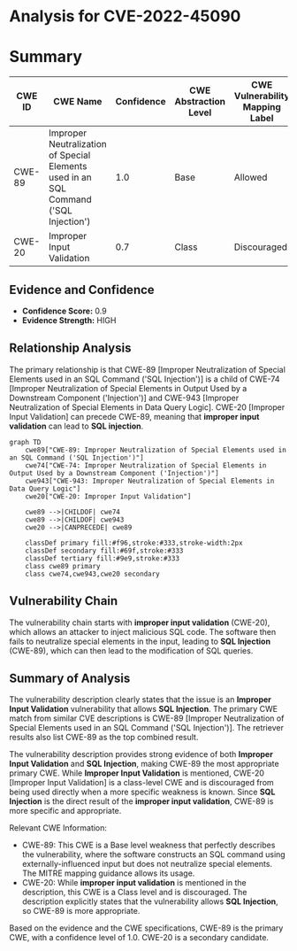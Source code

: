 # Analysis for CVE-2022-45090

# Summary

| CWE ID | CWE Name | Confidence | CWE Abstraction Level | CWE Vulnerability Mapping Label | CWE-Vulnerability Mapping Notes |
|---|---|---|---|---|---|
| CWE-89 | Improper Neutralization of Special Elements used in an SQL Command ('SQL Injection') | 1.0 | Base | Allowed | Primary CWE |
| CWE-20 | Improper Input Validation | 0.7 | Class | Discouraged | Secondary Candidate |

## Evidence and Confidence

*   **Confidence Score:** 0.9
*   **Evidence Strength:** HIGH

## Relationship Analysis
The primary relationship is that CWE-89 [Improper Neutralization of Special Elements used in an SQL Command ('SQL Injection')] is a child of CWE-74 [Improper Neutralization of Special Elements in Output Used by a Downstream Component ('Injection')] and CWE-943 [Improper Neutralization of Special Elements in Data Query Logic]. CWE-20 [Improper Input Validation] can precede CWE-89, meaning that **improper input validation** can lead to **SQL injection**.

```mermaid
graph TD
    cwe89["CWE-89: Improper Neutralization of Special Elements used in an SQL Command ('SQL Injection')"]
    cwe74["CWE-74: Improper Neutralization of Special Elements in Output Used by a Downstream Component ('Injection')"]
    cwe943["CWE-943: Improper Neutralization of Special Elements in Data Query Logic"]
    cwe20["CWE-20: Improper Input Validation"]
    
    cwe89 -->|CHILDOF| cwe74
    cwe89 -->|CHILDOF| cwe943
    cwe20 -->|CANPRECEDE| cwe89
    
    classDef primary fill:#f96,stroke:#333,stroke-width:2px
    classDef secondary fill:#69f,stroke:#333
    classDef tertiary fill:#9e9,stroke:#333
    class cwe89 primary
    class cwe74,cwe943,cwe20 secondary
```

## Vulnerability Chain
The vulnerability chain starts with **improper input validation** (CWE-20), which allows an attacker to inject malicious SQL code. The software then fails to neutralize special elements in the input, leading to **SQL Injection** (CWE-89), which can then lead to the modification of SQL queries.

## Summary of Analysis
The vulnerability description clearly states that the issue is an **Improper Input Validation** vulnerability that allows **SQL Injection**. The primary CWE match from similar CVE descriptions is CWE-89 [Improper Neutralization of Special Elements used in an SQL Command ('SQL Injection')]. The retriever results also list CWE-89 as the top combined result.

The vulnerability description provides strong evidence of both **Improper Input Validation** and **SQL Injection**, making CWE-89 the most appropriate primary CWE. While **Improper Input Validation** is mentioned, CWE-20 [Improper Input Validation] is a class-level CWE and is discouraged from being used directly when a more specific weakness is known. Since **SQL Injection** is the direct result of the **improper input validation**, CWE-89 is more specific and appropriate.

Relevant CWE Information:
- CWE-89: This CWE is a Base level weakness that perfectly describes the vulnerability, where the software constructs an SQL command using externally-influenced input but does not neutralize special elements. The MITRE mapping guidance allows its usage.
- CWE-20: While **improper input validation** is mentioned in the description, this CWE is a Class level and is discouraged. The description explicitly states that the vulnerability allows **SQL Injection**, so CWE-89 is more appropriate.

Based on the evidence and the CWE specifications, CWE-89 is the primary CWE, with a confidence level of 1.0. CWE-20 is a secondary candidate.